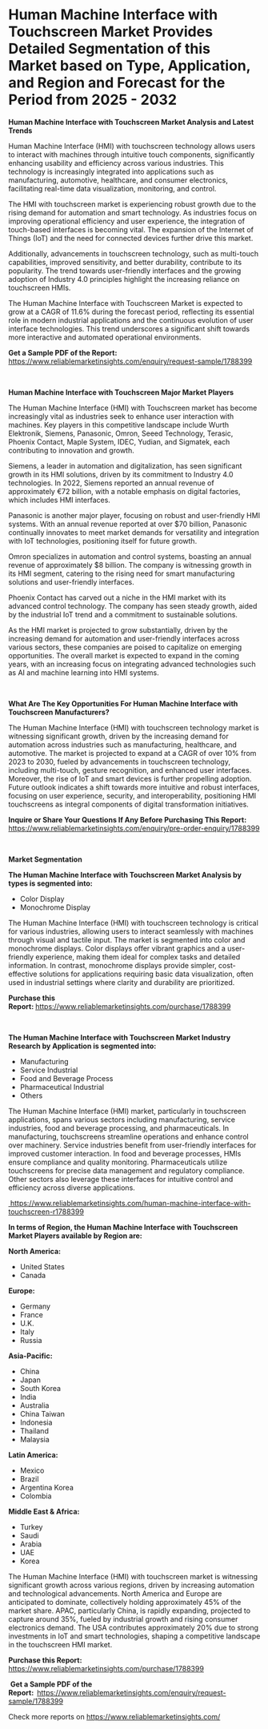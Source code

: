 <p><h1>Human Machine Interface with Touchscreen Market Provides Detailed Segmentation of this Market based on Type, Application, and Region and Forecast for the Period from 2025 - 2032</h1></p><p><strong>Human Machine Interface with Touchscreen Market Analysis and Latest Trends</strong></p>
<p><p>Human Machine Interface (HMI) with touchscreen technology allows users to interact with machines through intuitive touch components, significantly enhancing usability and efficiency across various industries. This technology is increasingly integrated into applications such as manufacturing, automotive, healthcare, and consumer electronics, facilitating real-time data visualization, monitoring, and control.</p><p>The HMI with touchscreen market is experiencing robust growth due to the rising demand for automation and smart technology. As industries focus on improving operational efficiency and user experience, the integration of touch-based interfaces is becoming vital. The expansion of the Internet of Things (IoT) and the need for connected devices further drive this market. </p><p>Additionally, advancements in touchscreen technology, such as multi-touch capabilities, improved sensitivity, and better durability, contribute to its popularity. The trend towards user-friendly interfaces and the growing adoption of Industry 4.0 principles highlight the increasing reliance on touchscreen HMIs.</p><p>The Human Machine Interface with Touchscreen Market is expected to grow at a CAGR of 11.6% during the forecast period, reflecting its essential role in modern industrial applications and the continuous evolution of user interface technologies. This trend underscores a significant shift towards more interactive and automated operational environments.</p></p>
<p><strong>Get a Sample PDF of the Report:&nbsp;</strong> <a href="https://www.reliablemarketinsights.com/enquiry/request-sample/1788399?utm_campaign=2300&utm_medium=2&utm_source=Github&utm_content=ia&utm_term=27022025&utm_id=human-machine-interface-with-touchscreen">https://www.reliablemarketinsights.com/enquiry/request-sample/1788399</a></p>
<p>&nbsp;</p>
<p><strong>Human Machine Interface with Touchscreen Major Market Players</strong></p>
<p><p>The Human Machine Interface (HMI) with Touchscreen market has become increasingly vital as industries seek to enhance user interaction with machines. Key players in this competitive landscape include Wurth Elektronik, Siemens, Panasonic, Omron, Seeed Technology, Terasic, Phoenix Contact, Maple System, IDEC, Yudian, and Sigmatek, each contributing to innovation and growth.</p><p>Siemens, a leader in automation and digitalization, has seen significant growth in its HMI solutions, driven by its commitment to Industry 4.0 technologies. In 2022, Siemens reported an annual revenue of approximately €72 billion, with a notable emphasis on digital factories, which includes HMI interfaces.</p><p>Panasonic is another major player, focusing on robust and user-friendly HMI systems. With an annual revenue reported at over $70 billion, Panasonic continually innovates to meet market demands for versatility and integration with IoT technologies, positioning itself for future growth.</p><p>Omron specializes in automation and control systems, boasting an annual revenue of approximately $8 billion. The company is witnessing growth in its HMI segment, catering to the rising need for smart manufacturing solutions and user-friendly interfaces.</p><p>Phoenix Contact has carved out a niche in the HMI market with its advanced control technology. The company has seen steady growth, aided by the industrial IoT trend and a commitment to sustainable solutions.</p><p>As the HMI market is projected to grow substantially, driven by the increasing demand for automation and user-friendly interfaces across various sectors, these companies are poised to capitalize on emerging opportunities. The overall market is expected to expand in the coming years, with an increasing focus on integrating advanced technologies such as AI and machine learning into HMI systems.</p></p>
<p>&nbsp;</p>
<p><strong>What Are The Key Opportunities For Human Machine Interface with Touchscreen Manufacturers?</strong></p>
<p><p>The Human Machine Interface (HMI) with touchscreen technology market is witnessing significant growth, driven by the increasing demand for automation across industries such as manufacturing, healthcare, and automotive. The market is projected to expand at a CAGR of over 10% from 2023 to 2030, fueled by advancements in touchscreen technology, including multi-touch, gesture recognition, and enhanced user interfaces. Moreover, the rise of IoT and smart devices is further propelling adoption. Future outlook indicates a shift towards more intuitive and robust interfaces, focusing on user experience, security, and interoperability, positioning HMI touchscreens as integral components of digital transformation initiatives.</p></p>
<p><strong>Inquire or Share Your Questions If Any Before Purchasing This Report:</strong> <a href="https://www.reliablemarketinsights.com/enquiry/pre-order-enquiry/1788399?utm_campaign=2300&utm_medium=2&utm_source=Github&utm_content=ia&utm_term=27022025&utm_id=human-machine-interface-with-touchscreen">https://www.reliablemarketinsights.com/enquiry/pre-order-enquiry/1788399</a></p>
<p>&nbsp;</p>
<p><strong>Market Segmentation</strong></p>
<p><strong>The Human Machine Interface with Touchscreen Market Analysis by types is segmented into:</strong></p>
<p><ul><li>Color Display</li><li>Monochrome Display</li></ul></p>
<p><p>The Human Machine Interface (HMI) with touchscreen technology is critical for various industries, allowing users to interact seamlessly with machines through visual and tactile input. The market is segmented into color and monochrome displays. Color displays offer vibrant graphics and a user-friendly experience, making them ideal for complex tasks and detailed information. In contrast, monochrome displays provide simpler, cost-effective solutions for applications requiring basic data visualization, often used in industrial settings where clarity and durability are prioritized.</p></p>
<p><strong>Purchase this Report:&nbsp;</strong><a href="https://www.reliablemarketinsights.com/purchase/1788399?utm_campaign=2300&utm_medium=2&utm_source=Github&utm_content=ia&utm_term=27022025&utm_id=human-machine-interface-with-touchscreen">https://www.reliablemarketinsights.com/purchase/1788399</a></p>
<p>&nbsp;</p>
<p><strong>The Human Machine Interface with Touchscreen Market Industry Research by Application is segmented into:</strong></p>
<p><ul><li>Manufacturing</li><li>Service Industrial</li><li>Food and Beverage Process</li><li>Pharmaceutical Industrial</li><li>Others</li></ul></p>
<p><p>The Human Machine Interface (HMI) market, particularly in touchscreen applications, spans various sectors including manufacturing, service industries, food and beverage processing, and pharmaceuticals. In manufacturing, touchscreens streamline operations and enhance control over machinery. Service industries benefit from user-friendly interfaces for improved customer interaction. In food and beverage processes, HMIs ensure compliance and quality monitoring. Pharmaceuticals utilize touchscreens for precise data management and regulatory compliance. Other sectors also leverage these interfaces for intuitive control and efficiency across diverse applications.</p></p>
<p><a href="https://www.reliablemarketinsights.com/human-machine-interface-with-touchscreen-r1788399?utm_campaign=2300&utm_medium=2&utm_source=Github&utm_content=ia&utm_term=27022025&utm_id=human-machine-interface-with-touchscreen">&nbsp;https://www.reliablemarketinsights.com/human-machine-interface-with-touchscreen-r1788399</a></p>
<p><strong>In terms of Region, the Human Machine Interface with Touchscreen Market Players available by Region are:</strong></p>
<p>
    <p> <strong> North America: </strong>
        <ul>
            <li>United States</li>
            <li>Canada</li>
        </ul>
        </p> 
    <p> <strong> Europe: </strong>
        <ul>
            <li>Germany</li>
            <li>France</li>
            <li>U.K.</li>
            <li>Italy</li>
            <li>Russia</li>
        </ul>
        </p> 
    <p> <strong> Asia-Pacific: </strong>
        <ul>
            <li>China</li>
            <li>Japan</li>
            <li>South Korea</li>
            <li>India</li>
            <li>Australia</li>
            <li>China Taiwan</li>
            <li>Indonesia</li>
            <li>Thailand</li>
            <li>Malaysia</li>
        </ul>
        </p> 
    <p> <strong> Latin America: </strong>
        <ul>
            <li>Mexico</li>
            <li>Brazil</li>
            <li>Argentina Korea</li>
            <li>Colombia</li>
        </ul>
        </p> 
    <p> <strong> Middle East & Africa: </strong>
        <ul>
            <li>Turkey</li>
            <li>Saudi</li>
            <li>Arabia</li>
            <li>UAE</li>
            <li>Korea</li>
        </ul>
    </p>
    </p>
<p><p>The Human Machine Interface (HMI) with touchscreen market is witnessing significant growth across various regions, driven by increasing automation and technological advancements. North America and Europe are anticipated to dominate, collectively holding approximately 45% of the market share. APAC, particularly China, is rapidly expanding, projected to capture around 35%, fueled by industrial growth and rising consumer electronics demand. The USA contributes approximately 20% due to strong investments in IoT and smart technologies, shaping a competitive landscape in the touchscreen HMI market.</p></p>
<p><strong>Purchase this Report: </strong><a href="https://www.reliablemarketinsights.com/purchase/1788399?utm_campaign=2300&utm_medium=2&utm_source=Github&utm_content=ia&utm_term=27022025&utm_id=human-machine-interface-with-touchscreen">https://www.reliablemarketinsights.com/purchase/1788399</a></p>
<p>&nbsp;<strong>Get a Sample PDF of the Report:&nbsp;&nbsp;</strong><a href="https://www.reliablemarketinsights.com/enquiry/request-sample/1788399?utm_campaign=2300&utm_medium=2&utm_source=Github&utm_content=ia&utm_term=27022025&utm_id=human-machine-interface-with-touchscreen">https://www.reliablemarketinsights.com/enquiry/request-sample/1788399</a></p>
<p><strong></strong></p>
<p>Check more reports on <a href="https://www.reliablemarketinsights.com/?utm_campaign=2300&utm_medium=2&utm_source=Github&utm_content=ia&utm_term=27022025&utm_id=human-machine-interface-with-touchscreen">https://www.reliablemarketinsights.com/</a></p>